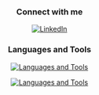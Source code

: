 <div align="center">
    <h3>Connect with me</h3>
    <a href="https://www.linkedin.com/in/hossame-jabbouri">
        <img src="https://img.shields.io/badge/linkedin-%230077B5.svg?style=for-the-badge&logo=linkedin&logoColor=white" alt="LinkedIn">
    </a>
    <!-- 
    <a href="https://www.leetcode.com/hjabbour">
        <img src="https://img.shields.io/badge/LeetCode-000000?style=for-the-badge&logo=LeetCode&logoColor=#d16c06" alt="LeetCode">
    </a>
    <a href="#">
        <img src="https://img.shields.io/badge/Kaggle-035a7d?style=for-the-badge&logo=kaggle&logoColor=white" alt="Kaggle">
    </a>
    <a href="#">
        <img src="https://img.shields.io/badge/Datacamp-05192D?style=for-the-badge&logo=datacamp&logoColor=03E60" alt="Datacamp">
    </a>
    <a href="#">
        <img src="https://img.shields.io/badge/Codewars-B1361E?style=for-the-badge&logo=codewars&logoColor=grey" alt="Codewars">
    </a>
    <a href="#">
        <img src="https://img.shields.io/badge/Codeforces-445f9d?style=for-the-badge&logo=Codeforces&logoColor=white" alt="Codeforces">
    </a> 
    <a href="#">
        <img src="https://img.shields.io/badge/HackerEarth-%232C3454.svg?&style=for-the-badge&logo=HackerEarth&logoColor=Blue" alt="Hackerearth">
    </a>
    <a href="#">
        <img src="https://img.shields.io/badge/-Hackerrank-2EC866?style=for-the-badge&logo=HackerRank&logoColor=white" alt="Hackerrank">
    </a>
    <a href="#">
        <img src="https://img.shields.io/badge/Coursera-%230056D2.svg?style=for-the-badge&logo=Coursera&logoColor=white" alt="Coursera">
    </a>
    <a href="#">
        <img src="https://img.shields.io/badge/CodeChef-%23964B00.svg?style=for-the-badge&logo=CodeChef&logoColor=white" alt="CodeChef">
    </a>
    -->
    <h3>Languages and Tools</h3>
    <a href="#">
        <img src="https://skillicons.dev/icons?i=git,docker,vim,neovim,postman,vscode,visualstudio,linux" alt="Languages and Tools">
    </a>
    <p></p>
    <a href="#">
        <img src="https://skillicons.dev/icons?i=bash,c,cpp,cs,py,r,rust,js,ts,nestjs,nginx,dart,flutter,html,css,mysql,postgres,prisma,&perline=9" alt="Languages and Tools">
    </a>
    <!-- <p></p>
    <a href="#">
        <img src="https://skillicons.dev/icons?i=sklearn,tensorflow,kafka,opencv,d3,pytorch&perline=9" alt="Languages and Tools">
    </a> -->
</div>
